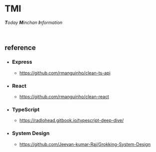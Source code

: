 # TMI

_**T**oday **M**inchan **I**nformation_

<br>

## reference

- ### Express

  - https://github.com/rmanguinho/clean-ts-api

- ### React

  - https://github.com/rmanguinho/clean-react

- ### TypeScript

  - https://radlohead.gitbook.io/typescript-deep-dive/

- ### System Design

  - https://github.com/Jeevan-kumar-Raj/Grokking-System-Design

